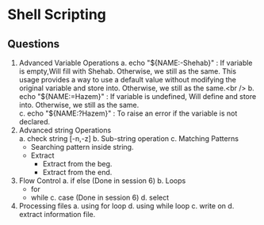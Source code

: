 # Shell Scripting

## Questions
1. Advanced Variable Operations
   a. echo "${NAME:-Shehab}" : If variable is empty,Will fill with Shehab. Otherwise, we still as the same. This usage provides a way to use a default value without modifying the original variable and store into. Otherwise, we still as the same.<br />
   b. echo "${NAME:=Hazem}" : If variable is undefined, Will define and store into. Otherwise, we still as the same.<br />
   c. echo "${NAME:?Hazem}" : To raise an error if the variable is not declared.<br />
2. Advanced string Operations<br />
   a. check string [-n,-z]
   b. Sub-string operation
   c. Matching Patterns
     + Searching pattern inside string.
     + Extract
        + Extract from the beg.
        + Extract from the end.
3. Flow Control
   a. if else (Done in session 6) 
   b. Loops
     + for
     + while
   c. case (Done in session 6)
   d. select
4. Processing files
   a. using for loop
   d. using while loop
   c. write on
   d. extract information file.



